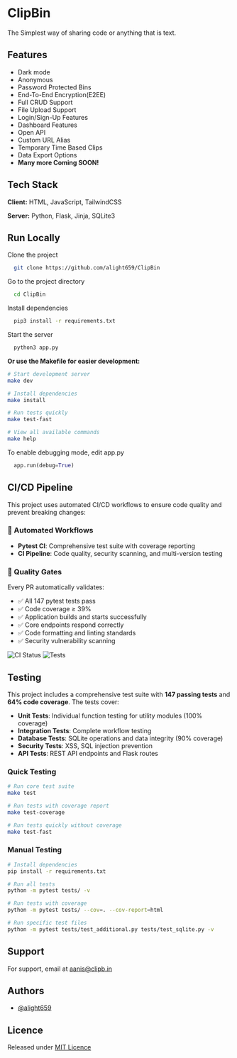 
# ClipBin

The Simplest way of sharing code or anything that is text.

## Features

- Dark mode
- Anonymous
- Password Protected Bins
- End-To-End Encryption(E2EE)
- Full CRUD Support
- File Upload Support
- Login/Sign-Up Features
- Dashboard Features
- Open API
- Custom URL Alias
- Temporary Time Based Clips
- Data Export Options
- **Many more Coming SOON!**


## Tech Stack

**Client:** HTML, JavaScript, TailwindCSS

**Server:** Python, Flask, Jinja, SQLite3


## Run Locally

Clone the project

```bash
  git clone https://github.com/alight659/ClipBin
```

Go to the project directory

```bash
  cd ClipBin
```

Install dependencies

```bash
  pip3 install -r requirements.txt
```

Start the server

```bash
  python3 app.py
```

**Or use the Makefile for easier development:**

```bash
# Start development server
make dev

# Install dependencies
make install

# Run tests quickly
make test-fast

# View all available commands
make help
```

To enable debugging mode, edit app.py

```python
  app.run(debug=True)
```

## CI/CD Pipeline

This project uses automated CI/CD workflows to ensure code quality and prevent breaking changes:

### 🔄 Automated Workflows

- **Pytest CI**: Comprehensive test suite with coverage reporting
- **CI Pipeline**: Code quality, security scanning, and multi-version testing

### 🚀 Quality Gates

Every PR automatically validates:
- ✅ All 147 pytest tests pass
- ✅ Code coverage ≥ 39%
- ✅ Application builds and starts successfully
- ✅ Core endpoints respond correctly
- ✅ Code formatting and linting standards
- ✅ Security vulnerability scanning

![CI Status](https://github.com/yashksaini-coder/ClipBin/actions/workflows/pytest-ci.yml/badge.svg)
![Tests](https://github.com/yashksaini-coder/ClipBin/actions/workflows/ci.yml/badge.svg)

## Testing

This project includes a comprehensive test suite with **147 passing tests** and **64% code coverage**. The tests cover:

- **Unit Tests**: Individual function testing for utility modules (100% coverage)
- **Integration Tests**: Complete workflow testing 
- **Database Tests**: SQLite operations and data integrity (90% coverage)
- **Security Tests**: XSS, SQL injection prevention
- **API Tests**: REST API endpoints and Flask routes

### Quick Testing

```bash
# Run core test suite
make test

# Run tests with coverage report
make test-coverage

# Run tests quickly without coverage
make test-fast
```

### Manual Testing

```bash
# Install dependencies
pip install -r requirements.txt

# Run all tests
python -m pytest tests/ -v

# Run tests with coverage
python -m pytest tests/ --cov=. --cov-report=html

# Run specific test files
python -m pytest tests/test_additional.py tests/test_sqlite.py -v
```

## Support

For support, email at [aanis@clipb.in](mailto:aanis@clipb.in)


## Authors

- [@alight659](https://www.github.com/alight659)

## Licence
Released under [MIT Licence](https://github.com/alight659/ClipBin/blob/main/LICENSE)
